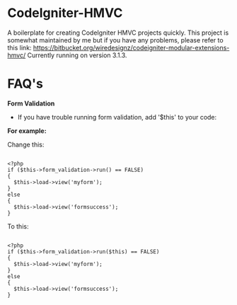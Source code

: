 # CodeIgniter-HMVC
A boilerplate for creating CodeIgniter HMVC projects quickly. This project is somewhat maintained by me but if you have any problems, please refer to this link: https://bitbucket.org/wiredesignz/codeigniter-modular-extensions-hmvc/ Currently running on version 3.1.3.

# FAQ's

<b>Form Validation</b>
- If you have trouble running form validation, add '$this' to your code:

<b>For example:</b>

Change this:

<pre><code>
&lt;?php
if ($this->form_validation->run() == FALSE)
{
  $this->load->view('myform');
}
else
{
  $this->load->view('formsuccess');
}
</code></pre>

To this:
<pre><code>
&lt;?php
if ($this->form_validation->run($this) == FALSE)
{
  $this->load->view('myform');
}
else
{
  $this->load->view('formsuccess');
}
</code></pre>
